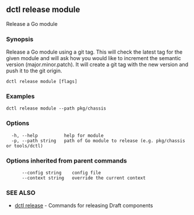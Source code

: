 ## dctl release module

Release a Go module

### Synopsis

Release a Go module using a git tag. This will check the latest tag for the given module
and will ask how you would like to increment the semantic version (major.minor.patch). It will create
a git tag with the new version and push it to the git origin.

```
dctl release module [flags]
```

### Examples

```
dctl release module --path pkg/chassis
```

### Options

```
  -h, --help          help for module
  -p, --path string   path of Go module to release (e.g. pkg/chassis or tools/dctl)
```

### Options inherited from parent commands

```
      --config string    config file
      --context string   override the current context
```

### SEE ALSO

* [dctl release](dctl_release.md)	 - Commands for releasing Draft components

